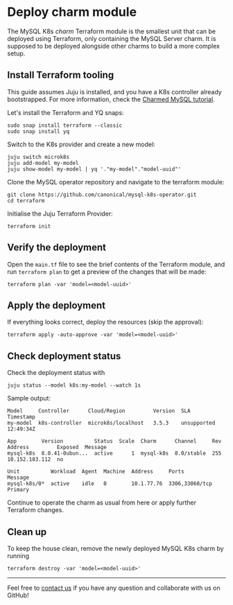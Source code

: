 # Deploy charm module

The MySQL K8s _charm_ Terraform module is the smallest unit that can be deployed using Terraform,
only containing the MySQL Server charm. It is supposed to be deployed alongside other charms
to build a more complex setup.

## Install Terraform tooling

This guide assumes Juju is installed, and you have a K8s controller already bootstrapped. For more information, check the [Charmed MySQL tutorial](/tutorial/index).

Let's install the Terraform and YQ snaps:
```shell
sudo snap install terraform --classic
sudo snap install yq
```

Switch to the K8s provider and create a new model:
```shell
juju switch microk8s
juju add-model my-model
juju show-model my-model | yq '."my-model"."model-uuid"'
```

Clone the MySQL operator repository and navigate to the terraform module:
```shell
git clone https://github.com/canonical/mysql-k8s-operator.git
cd terraform
```

Initialise the Juju Terraform Provider:
```shell
terraform init
```

## Verify the deployment

Open the `main.tf` file to see the brief contents of the Terraform module, and run `terraform plan` to get a preview of the changes that will be made:

```shell
terraform plan -var 'model=<model-uuid>'
```

## Apply the deployment

If everything looks correct, deploy the resources (skip the approval):

```shell
terraform apply -auto-approve -var 'model=<model-uuid>'
```

## Check deployment status

Check the deployment status with 

```shell
juju status --model k8s:my-model --watch 1s
```

Sample output:

```shell
Model     Controller      Cloud/Region         Version  SLA          Timestamp
my-model  k8s-controller  microk8s/localhost   3.5.3    unsupported  12:49:34Z

App        Version          Status  Scale  Charm      Channel     Rev  Address         Exposed  Message
mysql-k8s  8.0.41-0ubun...  active      1  mysql-k8s  8.0/stable  255  10.152.183.112  no

Unit          Workload  Agent  Machine  Address     Ports           Message
mysql-k8s/0*  active    idle   0        10.1.77.76  3306,33060/tcp  Primary
```

Continue to operate the charm as usual from here or apply further Terraform changes.

## Clean up

To keep the house clean, remove the newly deployed MySQL K8s charm by running
```shell
terraform destroy -var 'model=<model-uuid>'
```

---

Feel free to [contact us](/reference/contacts) if you have any question and collaborate with us on GitHub!
